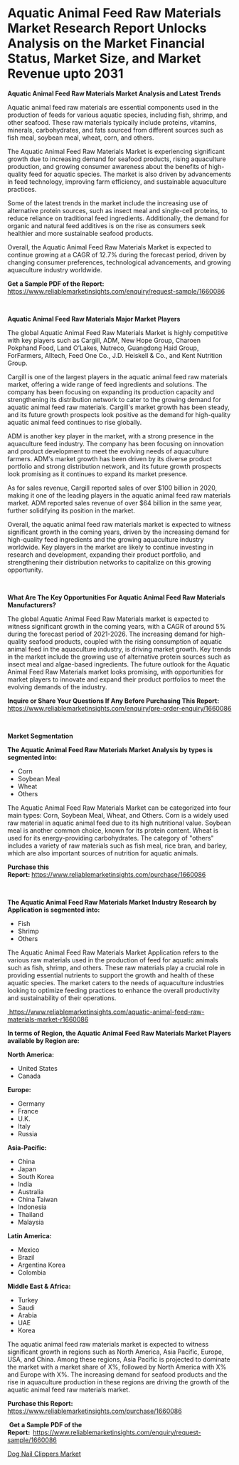 <p><h1>Aquatic Animal Feed Raw Materials Market Research Report Unlocks Analysis on the Market Financial Status, Market Size, and Market Revenue upto 2031</h1></p><p><strong>Aquatic Animal Feed Raw Materials Market Analysis and Latest Trends</strong></p>
<p><p>Aquatic animal feed raw materials are essential components used in the production of feeds for various aquatic species, including fish, shrimp, and other seafood. These raw materials typically include proteins, vitamins, minerals, carbohydrates, and fats sourced from different sources such as fish meal, soybean meal, wheat, corn, and others.</p><p>The Aquatic Animal Feed Raw Materials Market is experiencing significant growth due to increasing demand for seafood products, rising aquaculture production, and growing consumer awareness about the benefits of high-quality feed for aquatic species. The market is also driven by advancements in feed technology, improving farm efficiency, and sustainable aquaculture practices.</p><p>Some of the latest trends in the market include the increasing use of alternative protein sources, such as insect meal and single-cell proteins, to reduce reliance on traditional feed ingredients. Additionally, the demand for organic and natural feed additives is on the rise as consumers seek healthier and more sustainable seafood products.</p><p>Overall, the Aquatic Animal Feed Raw Materials Market is expected to continue growing at a CAGR of 12.7% during the forecast period, driven by changing consumer preferences, technological advancements, and growing aquaculture industry worldwide.</p></p>
<p><strong>Get a Sample PDF of the Report:&nbsp;</strong> <a href="https://www.reliablemarketinsights.com/enquiry/request-sample/1660086">https://www.reliablemarketinsights.com/enquiry/request-sample/1660086</a></p>
<p>&nbsp;</p>
<p><strong>Aquatic Animal Feed Raw Materials Major Market Players</strong></p>
<p><p>The global Aquatic Animal Feed Raw Materials Market is highly competitive with key players such as Cargill, ADM, New Hope Group, Charoen Pokphand Food, Land O’Lakes, Nutreco, Guangdong Haid Group, ForFarmers, Alltech, Feed One Co., J.D. Heiskell & Co., and Kent Nutrition Group.</p><p>Cargill is one of the largest players in the aquatic animal feed raw materials market, offering a wide range of feed ingredients and solutions. The company has been focusing on expanding its production capacity and strengthening its distribution network to cater to the growing demand for aquatic animal feed raw materials. Cargill's market growth has been steady, and its future growth prospects look positive as the demand for high-quality aquatic animal feed continues to rise globally.</p><p>ADM is another key player in the market, with a strong presence in the aquaculture feed industry. The company has been focusing on innovation and product development to meet the evolving needs of aquaculture farmers. ADM's market growth has been driven by its diverse product portfolio and strong distribution network, and its future growth prospects look promising as it continues to expand its market presence.</p><p>As for sales revenue, Cargill reported sales of over $100 billion in 2020, making it one of the leading players in the aquatic animal feed raw materials market. ADM reported sales revenue of over $64 billion in the same year, further solidifying its position in the market.</p><p>Overall, the aquatic animal feed raw materials market is expected to witness significant growth in the coming years, driven by the increasing demand for high-quality feed ingredients and the growing aquaculture industry worldwide. Key players in the market are likely to continue investing in research and development, expanding their product portfolio, and strengthening their distribution networks to capitalize on this growing opportunity.</p></p>
<p>&nbsp;</p>
<p><strong>What Are The Key Opportunities For Aquatic Animal Feed Raw Materials Manufacturers?</strong></p>
<p><p>The global Aquatic Animal Feed Raw Materials market is expected to witness significant growth in the coming years, with a CAGR of around 5% during the forecast period of 2021-2026. The increasing demand for high-quality seafood products, coupled with the rising consumption of aquatic animal feed in the aquaculture industry, is driving market growth. Key trends in the market include the growing use of alternative protein sources such as insect meal and algae-based ingredients. The future outlook for the Aquatic Animal Feed Raw Materials market looks promising, with opportunities for market players to innovate and expand their product portfolios to meet the evolving demands of the industry.</p></p>
<p><strong>Inquire or Share Your Questions If Any Before Purchasing This Report:</strong> <a href="https://www.reliablemarketinsights.com/enquiry/pre-order-enquiry/1660086">https://www.reliablemarketinsights.com/enquiry/pre-order-enquiry/1660086</a></p>
<p>&nbsp;</p>
<p><strong>Market Segmentation</strong></p>
<p><strong>The Aquatic Animal Feed Raw Materials Market Analysis by types is segmented into:</strong></p>
<p><ul><li>Corn</li><li>Soybean Meal</li><li>Wheat</li><li>Others</li></ul></p>
<p><p>The Aquatic Animal Feed Raw Materials Market can be categorized into four main types: Corn, Soybean Meal, Wheat, and Others. Corn is a widely used raw material in aquatic animal feed due to its high nutritional value. Soybean meal is another common choice, known for its protein content. Wheat is used for its energy-providing carbohydrates. The category of "others" includes a variety of raw materials such as fish meal, rice bran, and barley, which are also important sources of nutrition for aquatic animals.</p></p>
<p><strong>Purchase this Report:&nbsp;</strong><a href="https://www.reliablemarketinsights.com/purchase/1660086">https://www.reliablemarketinsights.com/purchase/1660086</a></p>
<p>&nbsp;</p>
<p><strong>The Aquatic Animal Feed Raw Materials Market Industry Research by Application is segmented into:</strong></p>
<p><ul><li>Fish</li><li>Shrimp</li><li>Others</li></ul></p>
<p><p>The Aquatic Animal Feed Raw Materials Market Application refers to the various raw materials used in the production of feed for aquatic animals such as fish, shrimp, and others. These raw materials play a crucial role in providing essential nutrients to support the growth and health of these aquatic species. The market caters to the needs of aquaculture industries looking to optimize feeding practices to enhance the overall productivity and sustainability of their operations.</p></p>
<p><a href="https://www.reliablemarketinsights.com/aquatic-animal-feed-raw-materials-market-r1660086">&nbsp;https://www.reliablemarketinsights.com/aquatic-animal-feed-raw-materials-market-r1660086</a></p>
<p><strong>In terms of Region, the Aquatic Animal Feed Raw Materials Market Players available by Region are:</strong></p>
<p>
    <p> <strong> North America: </strong>
        <ul>
            <li>United States</li>
            <li>Canada</li>
        </ul>
        </p> 
    <p> <strong> Europe: </strong>
        <ul>
            <li>Germany</li>
            <li>France</li>
            <li>U.K.</li>
            <li>Italy</li>
            <li>Russia</li>
        </ul>
        </p> 
    <p> <strong> Asia-Pacific: </strong>
        <ul>
            <li>China</li>
            <li>Japan</li>
            <li>South Korea</li>
            <li>India</li>
            <li>Australia</li>
            <li>China Taiwan</li>
            <li>Indonesia</li>
            <li>Thailand</li>
            <li>Malaysia</li>
        </ul>
        </p> 
    <p> <strong> Latin America: </strong>
        <ul>
            <li>Mexico</li>
            <li>Brazil</li>
            <li>Argentina Korea</li>
            <li>Colombia</li>
        </ul>
        </p> 
    <p> <strong> Middle East & Africa: </strong>
        <ul>
            <li>Turkey</li>
            <li>Saudi</li>
            <li>Arabia</li>
            <li>UAE</li>
            <li>Korea</li>
        </ul>
    </p>
    </p>
<p><p>The aquatic animal feed raw materials market is expected to witness significant growth in regions such as North America, Asia Pacific, Europe, USA, and China. Among these regions, Asia Pacific is projected to dominate the market with a market share of X%, followed by North America with X% and Europe with X%. The increasing demand for seafood products and the rise in aquaculture production in these regions are driving the growth of the aquatic animal feed raw materials market.</p></p>
<p><strong>Purchase this Report: </strong><a href="https://www.reliablemarketinsights.com/purchase/1660086">https://www.reliablemarketinsights.com/purchase/1660086</a></p>
<p>&nbsp;<strong>Get a Sample PDF of the Report:&nbsp;&nbsp;</strong><a href="https://www.reliablemarketinsights.com/enquiry/request-sample/1660086">https://www.reliablemarketinsights.com/enquiry/request-sample/1660086</a></p>
<p><strong></strong></p>
<p><p><a href="https://github.com/Jeralderzog65756e/Market-Research-Report-List-1/blob/main/dog-nail-clippers-market.md">Dog Nail Clippers Market</a></p></p>
